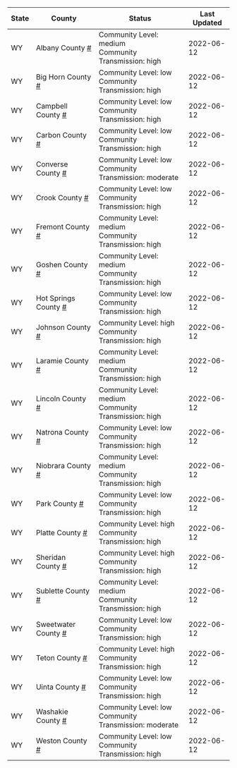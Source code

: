 State | County | Status | Last Updated
--- | --- | --- | --- 
WY | Albany County <a href="#albany_county">#</a> | <a name="albany_county"></a>Community Level: medium<br/>Community Transmission: high | 2022-06-12
WY | Big Horn County <a href="#big_horn_county">#</a> | <a name="big_horn_county"></a>Community Level: low<br/>Community Transmission: high | 2022-06-12
WY | Campbell County <a href="#campbell_county">#</a> | <a name="campbell_county"></a>Community Level: low<br/>Community Transmission: high | 2022-06-12
WY | Carbon County <a href="#carbon_county">#</a> | <a name="carbon_county"></a>Community Level: low<br/>Community Transmission: high | 2022-06-12
WY | Converse County <a href="#converse_county">#</a> | <a name="converse_county"></a>Community Level: low<br/>Community Transmission: moderate | 2022-06-12
WY | Crook County <a href="#crook_county">#</a> | <a name="crook_county"></a>Community Level: low<br/>Community Transmission: high | 2022-06-12
WY | Fremont County <a href="#fremont_county">#</a> | <a name="fremont_county"></a>Community Level: medium<br/>Community Transmission: high | 2022-06-12
WY | Goshen County <a href="#goshen_county">#</a> | <a name="goshen_county"></a>Community Level: medium<br/>Community Transmission: high | 2022-06-12
WY | Hot Springs County <a href="#hot_springs_county">#</a> | <a name="hot_springs_county"></a>Community Level: low<br/>Community Transmission: high | 2022-06-12
WY | Johnson County <a href="#johnson_county">#</a> | <a name="johnson_county"></a>Community Level: high<br/>Community Transmission: high | 2022-06-12
WY | Laramie County <a href="#laramie_county">#</a> | <a name="laramie_county"></a>Community Level: medium<br/>Community Transmission: high | 2022-06-12
WY | Lincoln County <a href="#lincoln_county">#</a> | <a name="lincoln_county"></a>Community Level: medium<br/>Community Transmission: high | 2022-06-12
WY | Natrona County <a href="#natrona_county">#</a> | <a name="natrona_county"></a>Community Level: low<br/>Community Transmission: high | 2022-06-12
WY | Niobrara County <a href="#niobrara_county">#</a> | <a name="niobrara_county"></a>Community Level: medium<br/>Community Transmission: high | 2022-06-12
WY | Park County <a href="#park_county">#</a> | <a name="park_county"></a>Community Level: low<br/>Community Transmission: high | 2022-06-12
WY | Platte County <a href="#platte_county">#</a> | <a name="platte_county"></a>Community Level: high<br/>Community Transmission: high | 2022-06-12
WY | Sheridan County <a href="#sheridan_county">#</a> | <a name="sheridan_county"></a>Community Level: high<br/>Community Transmission: high | 2022-06-12
WY | Sublette County <a href="#sublette_county">#</a> | <a name="sublette_county"></a>Community Level: medium<br/>Community Transmission: high | 2022-06-12
WY | Sweetwater County <a href="#sweetwater_county">#</a> | <a name="sweetwater_county"></a>Community Level: low<br/>Community Transmission: high | 2022-06-12
WY | Teton County <a href="#teton_county">#</a> | <a name="teton_county"></a>Community Level: high<br/>Community Transmission: high | 2022-06-12
WY | Uinta County <a href="#uinta_county">#</a> | <a name="uinta_county"></a>Community Level: low<br/>Community Transmission: high | 2022-06-12
WY | Washakie County <a href="#washakie_county">#</a> | <a name="washakie_county"></a>Community Level: low<br/>Community Transmission: moderate | 2022-06-12
WY | Weston County <a href="#weston_county">#</a> | <a name="weston_county"></a>Community Level: low<br/>Community Transmission: high | 2022-06-12
